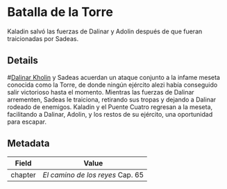 # Batalla de la Torre
Kaladin salvó las fuerzas de Dalinar y Adolin después de que fueran traicionadas por Sadeas.

## Details
#[Dalinar Kholin](characters/dalinar) y Sadeas acuerdan un ataque conjunto a la infame meseta conocida como la Torre, de donde ningún ejército alezi había conseguido salir victorioso hasta el momento. Mientras las fuerzas de Dalinar arrementen, Sadeas le traiciona, retirando sus tropas y dejando a Dalinar rodeado de enemigos. Kaladin y el Puente Cuatro regresan a la meseta, facilitando a Dalinar, Adolin, y los restos de su ejército, una oportunidad para escapar.

## Metadata
| Field | Value |
| ----- | ----- |
| chapter | *El camino de los reyes* Cap. 65 |
